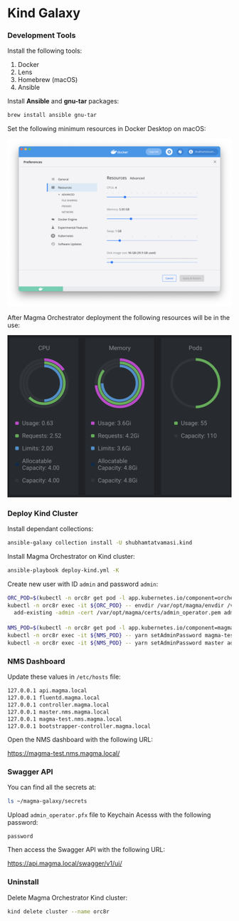 # Kind Galaxy

### Development Tools

Install the following tools:

1. Docker
2. Lens
3. Homebrew (macOS)
4. Ansible

Install **Ansible** and **gnu-tar** packages:
```bash
brew install ansible gnu-tar
```

Set the following minimum resources in Docker Desktop on macOS:

![](/images/docker.png)

After Magma Orchestrator deployment the following resources will be in the use:

![](/images/lens.png)

### Deploy Kind Cluster

Install dependant collections:
```bash
ansible-galaxy collection install -U shubhamtatvamasi.kind
```

Install Magma Orchestrator on Kind cluster:
```bash
ansible-playbook deploy-kind.yml -K
```

Create new user with ID `admin` and password `admin`:
```bash
ORC_POD=$(kubectl -n orc8r get pod -l app.kubernetes.io/component=orchestrator -o jsonpath='{.items[0].metadata.name}')
kubectl -n orc8r exec -it ${ORC_POD} -- envdir /var/opt/magma/envdir /var/opt/magma/bin/accessc \
  add-existing -admin -cert /var/opt/magma/certs/admin_operator.pem admin_operator

NMS_POD=$(kubectl -n orc8r get pod -l app.kubernetes.io/component=magmalte -o jsonpath='{.items[0].metadata.name}')
kubectl -n orc8r exec -it ${NMS_POD} -- yarn setAdminPassword magma-test admin admin
kubectl -n orc8r exec -it ${NMS_POD} -- yarn setAdminPassword master admin admin
```

### NMS Dashboard

Update these values in `/etc/hosts` file:
```
127.0.0.1 api.magma.local
127.0.0.1 fluentd.magma.local
127.0.0.1 controller.magma.local
127.0.0.1 master.nms.magma.local
127.0.0.1 magma-test.nms.magma.local
127.0.0.1 bootstrapper-controller.magma.local
```

Open the NMS dashboard with the following URL:

https://magma-test.nms.magma.local/

### Swagger API

You can find all the secrets at:
```bash
ls ~/magma-galaxy/secrets
```

Upload `admin_operator.pfx` file to Keychain Acesss with the following password:
```
password
```

Then access the Swagger API with the following URL:

https://api.magma.local/swagger/v1/ui/

### Uninstall

Delete Magma Orchestrator Kind cluster:
```bash
kind delete cluster --name orc8r
```
